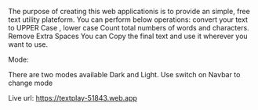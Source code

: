 The purpose of creating this web applicationis is to provide an simple, free text utility plateform.
You can perform below operations:
convert your text to UPPER Case , lower case
Count total numbers of words and characters.
Remove Extra Spaces
You can Copy the final text and use it wherever you want to use.

Mode:

There are two modes available 
Dark and Light.
Use switch on Navbar to change mode

Live url: https://textplay-51843.web.app
